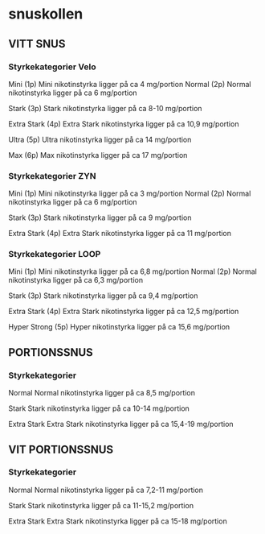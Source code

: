 # snuskollen

## VITT SNUS

### Styrkekategorier Velo
Mini (1p)
Mini nikotinstyrka ligger på ca 4 mg/portion 
Normal (2p)
Normal nikotinstyrka ligger på ca 6 mg/portion  

Stark (3p)
Stark nikotinstyrka ligger på ca 8-10 mg/portion 

Extra Stark (4p)
Extra Stark nikotinstyrka ligger på ca 10,9 mg/portion 

Ultra (5p)
Ultra nikotinstyrka ligger på ca 14 mg/portion 

Max (6p)
Max nikotinstyrka ligger på ca 17 mg/portion  


### Styrkekategorier ZYN
Mini (1p)
Mini nikotinstyrka ligger på ca 3 mg/portion 
Normal (2p)
Normal nikotinstyrka ligger på ca 6 mg/portion  

Stark (3p)
Stark nikotinstyrka ligger på ca 9 mg/portion 

Extra Stark (4p)
Extra Stark nikotinstyrka ligger på ca 11 mg/portion 

### Styrkekategorier LOOP
Mini (1p)
Mini nikotinstyrka ligger på ca 6,8 mg/portion 
Normal (2p)
Normal nikotinstyrka ligger på ca 6,3 mg/portion  

Stark (3p)
Stark nikotinstyrka ligger på ca 9,4 mg/portion 

Extra Stark (4p)
Extra Stark nikotinstyrka ligger på ca 12,5 mg/portion 

Hyper Strong (5p)
Hyper nikotinstyrka ligger på ca 15,6 mg/portion 

## PORTIONSSNUS

### Styrkekategorier

Normal 
Normal nikotinstyrka ligger på ca 8,5 mg/portion  

Stark
Stark nikotinstyrka ligger på ca 10-14 mg/portion 

Extra Stark
Extra Stark nikotinstyrka ligger på ca 15,4-19 mg/portion

## VIT PORTIONSSNUS

### Styrkekategorier

Normal 
Normal nikotinstyrka ligger på ca 7,2-11 mg/portion  

Stark
Stark nikotinstyrka ligger på ca 11-15,2 mg/portion 

Extra Stark
Extra Stark nikotinstyrka ligger på ca 15-18 mg/portion 
